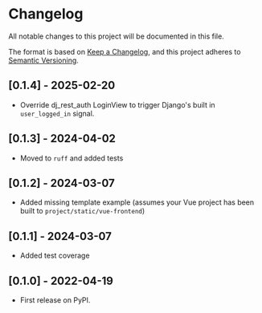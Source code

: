 # Changelog

All notable changes to this project will be documented in this file.

The format is based on [Keep a Changelog](https://keepachangelog.com/en/1.0.0/),
and this project adheres to [Semantic Versioning](https://semver.org/spec/v2.0.0.html).

## [0.1.4] - 2025-02-20

- Override dj_rest_auth LoginView to trigger Django's built in `user_logged_in` signal.

## [0.1.3] - 2024-04-02

- Moved to `ruff` and added tests

## [0.1.2] - 2024-03-07

- Added missing template example (assumes your Vue project has been built to `project/static/vue-frontend`)

## [0.1.1] - 2024-03-07

- Added test coverage

## [0.1.0] - 2022-04-19

- First release on PyPI.

